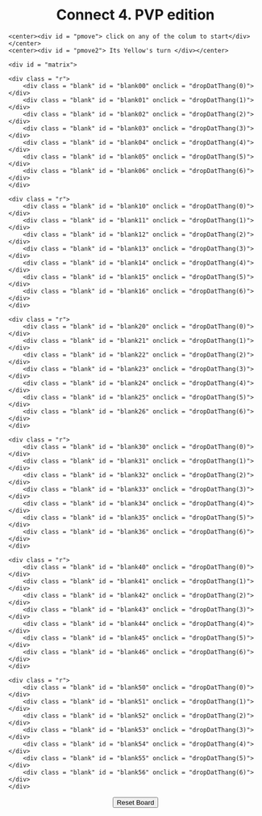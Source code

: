 <html>

<head> 
	<link rel ="stylesheet" href = "pretty.css">
</head>

<script src="Connect.js"></script>

<body>
 
 <center><h1> Connect 4. PVP edition</h1></center>
 
	<center><div id = "pmove"> click on any of the colum to start</div></center>
	<center><div id = "pmove2"> Its Yellow's turn </div></center>

	<div id = "matrix">
	
	<div class = "r">
		<div class = "blank" id = "blank00" onclick = "dropDatThang(0)"></div>
		<div class = "blank" id = "blank01" onclick = "dropDatThang(1)"></div>
		<div class = "blank" id = "blank02" onclick = "dropDatThang(2)"></div>
		<div class = "blank" id = "blank03" onclick = "dropDatThang(3)"></div>
		<div class = "blank" id = "blank04" onclick = "dropDatThang(4)"></div>
		<div class = "blank" id = "blank05" onclick = "dropDatThang(5)"></div>
		<div class = "blank" id = "blank06" onclick = "dropDatThang(6)"></div>
	</div>

	<div class = "r">
		<div class = "blank" id = "blank10" onclick = "dropDatThang(0)"></div>
		<div class = "blank" id = "blank11" onclick = "dropDatThang(1)"></div>
		<div class = "blank" id = "blank12" onclick = "dropDatThang(2)"></div>
		<div class = "blank" id = "blank13" onclick = "dropDatThang(3)"></div>
		<div class = "blank" id = "blank14" onclick = "dropDatThang(4)"></div>
		<div class = "blank" id = "blank15" onclick = "dropDatThang(5)"></div>
		<div class = "blank" id = "blank16" onclick = "dropDatThang(6)"></div>
	</div>

	<div class = "r">
		<div class = "blank" id = "blank20" onclick = "dropDatThang(0)"></div>
		<div class = "blank" id = "blank21" onclick = "dropDatThang(1)"></div>
		<div class = "blank" id = "blank22" onclick = "dropDatThang(2)"></div>
		<div class = "blank" id = "blank23" onclick = "dropDatThang(3)"></div>
		<div class = "blank" id = "blank24" onclick = "dropDatThang(4)"></div>
		<div class = "blank" id = "blank25" onclick = "dropDatThang(5)"></div>
		<div class = "blank" id = "blank26" onclick = "dropDatThang(6)"></div>
	</div>

	<div class = "r">
		<div class = "blank" id = "blank30" onclick = "dropDatThang(0)"></div>
		<div class = "blank" id = "blank31" onclick = "dropDatThang(1)"></div>
		<div class = "blank" id = "blank32" onclick = "dropDatThang(2)"></div>
		<div class = "blank" id = "blank33" onclick = "dropDatThang(3)"></div>
		<div class = "blank" id = "blank34" onclick = "dropDatThang(4)"></div>
		<div class = "blank" id = "blank35" onclick = "dropDatThang(5)"></div>
		<div class = "blank" id = "blank36" onclick = "dropDatThang(6)"></div>
	</div>
	
	<div class = "r">
		<div class = "blank" id = "blank40" onclick = "dropDatThang(0)"></div>
		<div class = "blank" id = "blank41" onclick = "dropDatThang(1)"></div>
		<div class = "blank" id = "blank42" onclick = "dropDatThang(2)"></div>
		<div class = "blank" id = "blank43" onclick = "dropDatThang(3)"></div>
		<div class = "blank" id = "blank44" onclick = "dropDatThang(4)"></div>
		<div class = "blank" id = "blank45" onclick = "dropDatThang(5)"></div>
		<div class = "blank" id = "blank46" onclick = "dropDatThang(6)"></div>
	</div>
	
	<div class = "r">
		<div class = "blank" id = "blank50" onclick = "dropDatThang(0)"></div>
		<div class = "blank" id = "blank51" onclick = "dropDatThang(1)"></div>
		<div class = "blank" id = "blank52" onclick = "dropDatThang(2)"></div>
		<div class = "blank" id = "blank53" onclick = "dropDatThang(3)"></div>
		<div class = "blank" id = "blank54" onclick = "dropDatThang(4)"></div>
		<div class = "blank" id = "blank55" onclick = "dropDatThang(5)"></div>
		<div class = "blank" id = "blank56" onclick = "dropDatThang(6)"></div>
	</div>
</div>

<center><button id = "reset" onclick = "resetChart()"> Reset Board </button></center>
	
</body>
</html>